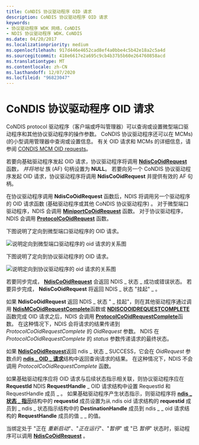 ```yaml
---
title: CoNDIS 协议驱动程序 OID 请求
description: CoNDIS 协议驱动程序 OID 请求
keywords:
- 协议驱动程序 WDK 网络，CoNDIS
- NDIS 协议驱动程序 WDK，CoNDIS
ms.date: 04/20/2017
ms.localizationpriority: medium
ms.openlocfilehash: 917d446e4652cad8ef4a0bbe4c5b42e18a2c5a4d
ms.sourcegitcommit: 418e6617e2a695c9cb4b37b5b60e264760858acd
ms.translationtype: MT
ms.contentlocale: zh-CN
ms.lasthandoff: 12/07/2020
ms.locfileid: "96823047"
---
```

# <a name="condis-protocol-driver-oid-requests"></a>CoNDIS 协议驱动程序 OID 请求





CoNDIS protocol 驱动程序（客户端或呼叫管理器）可以查询或设置微型端口驱动程序和其他协议驱动程序的操作参数。 CoNDIS 协议驱动程序还可以在 MCMs)  (的小型调用管理器中查询或设置信息。 有关 OID 请求和 MCMs 的详细信息，请参阅 [CONDIS MCM OID requests](condis-mcm-oid-requests.md)。

若要向基础驱动程序发起 OID 请求，协议驱动程序将调用 [**NdisCoOidRequest**](/windows-hardware/drivers/ddi/ndis/nf-ndis-ndiscooidrequest) 函数， *并将地址* 族 (AF) 句柄设置为 **NULL**。 若要向另一个 CoNDIS 协议驱动程序发起 OID 请求，协议驱动程序将调用 **NdisCoOidRequest** 并提供有效的 AF 句柄。

在协议驱动程序调用 **NdisCoOidRequest** 函数后，NDIS 将调用另一个驱动程序的 OID 请求函数 (基础驱动程序或其他 CoNDIS 协议驱动程序) 。 对于微型端口驱动程序，NDIS 会调用 [**MiniportCoOidRequest**](/windows-hardware/drivers/ddi/ndis/nc-ndis-miniport_co_oid_request) 函数。 对于协议驱动程序，NDIS 会调用 [**ProtocolCoOidRequest**](/windows-hardware/drivers/ddi/ndis/nc-ndis-protocol_co_oid_request) 函数。

下图说明了定向到微型端口驱动程序的 OID 请求。

![说明定向到微型端口驱动程序的 oid 请求的关系图](images/protocolcorequest.png)

下图说明了定向到协议驱动程序的 OID 请求。

![说明定向到协议驱动程序的 oid 请求的关系图](images/clientcorequest.png)

若要同步完成， [**NdisCoOidRequest**](/windows-hardware/drivers/ddi/ndis/nf-ndis-ndiscooidrequest) 会返回 NDIS \_ 状态 \_ 成功或错误状态。 若要异步完成， **NdisCoOidRequest** 将返回 NDIS \_ 状态 "挂起" \_ 。

如果 **NdisCoOidRequest** 返回 NDIS \_ 状态 " \_ 挂起"，则在其他驱动程序通过调用 [**NdisMCoOidRequestComplete**](/windows-hardware/drivers/ddi/ndis/nf-ndis-ndismcooidrequestcomplete)函数或 [**NDISCOOIDREQUESTCOMPLETE**](/windows-hardware/drivers/ddi/ndis/nf-ndis-ndiscooidrequestcomplete)函数完成 OID 请求之后，NDIS 会调用 [**ProtocolCoOidRequestComplete**](/windows-hardware/drivers/ddi/ndis/nc-ndis-protocol_co_oid_request_complete)函数。 在这种情况下，NDIS 会将请求的结果传递到 *ProtocolCoOidRequestComplete* 的 *OidRequest* 参数。 NDIS 在 *ProtocolCoOidRequestComplete* 的 *status* 参数传递请求的最终状态。

如果 [**NdisCoOidRequest**](/windows-hardware/drivers/ddi/ndis/nf-ndis-ndiscooidrequest)返回 ndis \_ 状态 \_ SUCCESS，它会在 *OidRequest* 参数点的 [**ndis \_ OID \_ 请求**](/windows-hardware/drivers/ddi/ndis/ns-ndis-_ndis_oid_request)结构中返回查询请求的结果。 在这种情况下，NDIS 不会调用 *ProtocolCoOidRequestComplete* 函数。

如果基础驱动程序应将 OID 请求与后续状态指示相关联，则协议驱动程序应在 **RequestId** NDIS **RequestHandle** \_ OID 请求结构中设置 RequestId 和 RequestHandle 成员 \_ 。 如果基础驱动程序产生状态指示，则驱动程序将 [**ndis \_ 状态 \_ 指示**](/windows-hardware/drivers/ddi/ndis/ns-ndis-_ndis_status_indication)结构中的 **requestid** 成员设置为从 ndis oid 请求结构的 **requestid** 成员到 \_ ndis \_ 状态指示结构中的 **DestinationHandle** 成员到 ndis \_ \_ oid 请求结构的 **RequestHandle** 成员的值 \_ \_ 的值。

当绑定处于 "正在 *重新启动*"、"*正在运行*"、"*暂停*" 或 "已 *暂停*" 状态时，驱动程序可以调用 [**NdisCoOidRequest**](/windows-hardware/drivers/ddi/ndis/nf-ndis-ndiscooidrequest) 。

 

